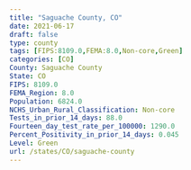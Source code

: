 ```yaml
---
title: "Saguache County, CO"
date: 2021-06-17
draft: false
type: county
tags: [FIPS:8109.0,FEMA:8.0,Non-core,Green]
categories: [CO]
County: Saguache County
State: CO
FIPS: 8109.0
FEMA_Region: 8.0
Population: 6824.0
NCHS_Urban_Rural_Classification: Non-core
Tests_in_prior_14_days: 88.0
Fourteen_day_test_rate_per_100000: 1290.0
Percent_Positivity_in_prior_14_days: 0.045
Level: Green
url: /states/CO/saguache-county
---
```



